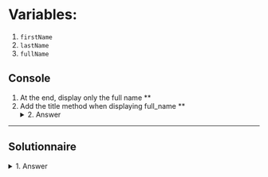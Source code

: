 # Variables:

1. `firstName`
2. `lastName`
3. `fullName`

## Console
1. At the end, display only the full name
 **
3. Add the title method when displaying full_name
 ** <details><summary>2. Answer</summary><img src="https://i.imgur.com/SaU8MW9.png"></details>

---

## Solutionnaire
<details><summary>1. Answer</summary><img src="https://i.imgur.com/oscRiUY.png"></details>
